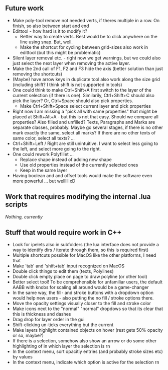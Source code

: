 ## Future work
- Make poly-tool remove not needed verts, if theres multiple in a row. On finish, so also between start and end
- Edittool - how hard is it to modify it?
    - Better way to create verts. Best would be to click anywhere on the line using snap. But, well. 
    - Make the shortcut for cycling between grid-sizes also work in edittool (but this might be problematic)
- Silent layer removal etc. - right now we get warnings, but we could also just select the next layer when removing the active layer. 
- Make the 2nd call of F1, F2 and F3 hide the axis (better solution than just removing the shortcuts)
- (Maybe) have arrow keys in duplicate tool also work along the size grid (including shift? I think shift is not supported in tools)
- One could think to make Ctrl+Shift+A first switch to the layer of the current selection (if there is one). Similarily, Ctrl+Shift+C should also pick the layer? Or, Ctrl+Space should also pick properties. 
    - Make Ctrl+Shift+Space select current layer and pick properties
- Right now I am missing a "pick all with same properties" that might be placed at Shift+Alt+A - but this is not that easy. Should we compare all properties? Also filled and unfilled? Texts, Paragraphs and Marks are separate classes, probably. Maybe go several stages, if there is no other mark exactly the same, select all marks? If there are no other texts of same color, select all texts? ...
- Ctrl+Shift+Left / Right are still unintuitive. I want to select less going to the left, and select more going to the right. 
- One could rework Polyfillet ...
    - Replace shape instead of adding new shape
    - Use old properties instead of the currently selected ones
    - Keep in the same layer
- Having boolean and and offset tools would make the software even more powerful ... but welllll xD

## Work that requires modifying the internal .lua scripts
*Nothing, currently*

## Stuff that would require work in C++
- Look for ipelets also in subfolders (the lua interface does not provide a way to identify dirs / iterate through them, so this is required first)
- Multiple shortcuts possible for MacOS like the other platforms, I need that
- Make 'tab' and 'shift+tab' input recognized on MacOS
- Double click things to edit them (texts, Polylines)
- Double click empty place on page to draw polyline (or other tool)
- Better select tool! To be comprehensible for unfamiliar users, the default AABB with knobs for scaling all around would be a game-changer
- In the same way, the fill- and stroke buttons with a dropdown option would help new users - also putting the no fill / stroke options there. 
- Move the opacity settings visually closer to the fill and stroke color
- Make icons next to the "normal" "normal" dropdows so that its clear that this is thickness and dashes
- Drag drop for layer order in the gui
- Shift-clicking un-ticks everything but the current 
- Make layers highlight contained objects on hover (rest gets 50% opacity or so, maybe?)
- If there is a selection, somehow also show an arrow or do some other highlighting of in which layer the selection is rn
- In the context menu, sort opacitiy entries (and probably stroke sizes etc) by values
- In the context menu, indicate which option is active for the selection rn